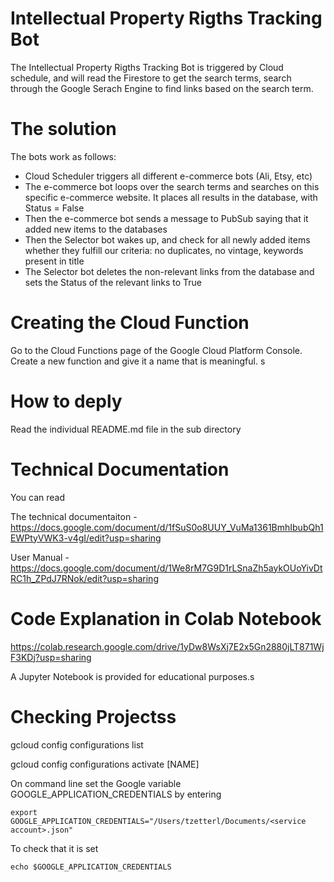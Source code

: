 # Intellectual Property Rigths Tracking Bot

The Intellectual Property Rigths Tracking Bot is triggered by Cloud schedule, and will read the Firestore to get the search terms, search through the Google Serach Engine to find links based on the search term.

# The solution 
The bots work as follows:
- Cloud Scheduler triggers all different e-commerce bots (Ali, Etsy, etc)
- The e-commerce bot loops over the search terms and searches on this specific e-commerce website. It places all results in the database, with Status = False
- Then the e-commerce bot sends a message to PubSub saying that it added new items to the databases
- Then the Selector bot wakes up, and check for all newly added items whether they fulfill our criteria: no duplicates, no vintage, keywords present in title
- The Selector bot deletes the non-relevant links from the database and sets the Status of the relevant links to True

# Creating the Cloud Function
Go to the Cloud Functions page of the Google Cloud Platform Console. Create a new function and give it a name that is meaningful.
s
# How to deply
Read the individual README.md file in the sub directory

# Technical Documentation
You can read 

The technical documentaiton - https://docs.google.com/document/d/1fSuS0o8UUY_VuMa1361BmhIbubQh1EWPtyVWK3-v4gI/edit?usp=sharing

User Manual - https://docs.google.com/document/d/1We8rM7G9D1rLSnaZh5aykOUoYivDtRC1h_ZPdJ7RNok/edit?usp=sharing

# Code Explanation in Colab Notebook

https://colab.research.google.com/drive/1yDw8WsXj7E2x5Gn2880jLT871WjF3KDj?usp=sharing

A Jupyter Notebook is provided for educational purposes.s

# Checking Projectss
gcloud config configurations list

gcloud config configurations activate [NAME]

On command line set the Google variable GOOGLE_APPLICATION_CREDENTIALS by entering 

    export GOOGLE_APPLICATION_CREDENTIALS="/Users/tzetterl/Documents/<service account>.json"

To check that it is set

    echo $GOOGLE_APPLICATION_CREDENTIALS


